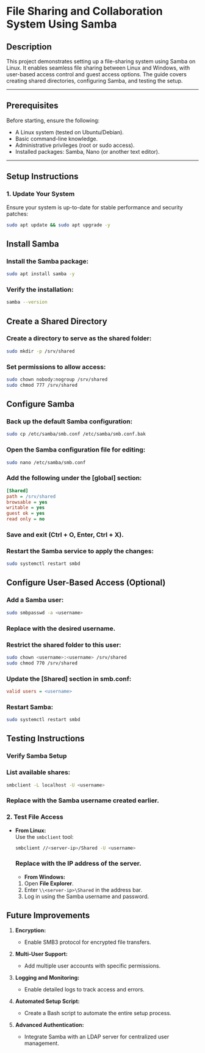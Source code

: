 # **File Sharing and Collaboration System Using Samba**

## **Description**  
This project demonstrates setting up a file-sharing system using Samba on Linux. It enables seamless file sharing between Linux and Windows, with user-based access control and guest access options. The guide covers creating shared directories, configuring Samba, and testing the setup.

---

## **Prerequisites**  
Before starting, ensure the following:  
- A Linux system (tested on Ubuntu/Debian).  
- Basic command-line knowledge.  
- Administrative privileges (root or sudo access).  
- Installed packages: Samba, Nano (or another text editor).

---

## **Setup Instructions**  

### **1. Update Your System**  
Ensure your system is up-to-date for stable performance and security patches:  
```bash
sudo apt update && sudo apt upgrade -y
```
## **Install Samba**
### **Install the Samba package:**
```bash
sudo apt install samba -y
```
### **Verify the installation:**
```bash
samba --version
```

## **Create a Shared Directory**
### **Create a directory to serve as the shared folder:**
```bash
sudo mkdir -p /srv/shared
```
### **Set permissions to allow access:**
```bash
sudo chown nobody:nogroup /srv/shared
sudo chmod 777 /srv/shared
```
## **Configure Samba**
### **Back up the default Samba configuration:**
```bash
sudo cp /etc/samba/smb.conf /etc/samba/smb.conf.bak
```
### **Open the Samba configuration file for editing:**
```bash
sudo nano /etc/samba/smb.conf
```
### **Add the following under the [global] section:**
```ini
[Shared]
path = /srv/shared
browsable = yes
writable = yes
guest ok = yes
read only = no
```
### **Save and exit (Ctrl + O, Enter, Ctrl + X).**
### **Restart the Samba service to apply the changes:**
```bash
sudo systemctl restart smbd
```
## **Configure User-Based Access (Optional)**
### **Add a Samba user:**
```bash
sudo smbpasswd -a <username>
```
### **Replace <username> with the desired username.**
### **Restrict the shared folder to this user:**
```bash
sudo chown <username>:<username> /srv/shared
sudo chmod 770 /srv/shared
```
### **Update the [Shared] section in smb.conf:**
```ini
valid users = <username>
```
### **Restart Samba:**
```bash
sudo systemctl restart smbd
```
## **Testing Instructions**
### **Verify Samba Setup**
### **List available shares:**
```bash
smbclient -L localhost -U <username>
```
### **Replace <username> with the Samba username created earlier.**
### **2. Test File Access**

- **From Linux:**  
  Use the `smbclient` tool:  
  ```bash
  smbclient //<server-ip>/Shared -U <username>
  ```
  ### **Replace <server-ip> with the IP address of the server.**
  - **From Windows:**  
  1. Open **File Explorer**.  
  2. Enter `\\<server-ip>\Shared` in the address bar.  
  3. Log in using the Samba username and password.
## **Future Improvements**  

1. **Encryption:**  
   - Enable SMB3 protocol for encrypted file transfers.  

2. **Multi-User Support:**  
   - Add multiple user accounts with specific permissions.  

3. **Logging and Monitoring:**  
   - Enable detailed logs to track access and errors.  

4. **Automated Setup Script:**  
   - Create a Bash script to automate the entire setup process.  

5. **Advanced Authentication:**  
   - Integrate Samba with an LDAP server for centralized user management.

